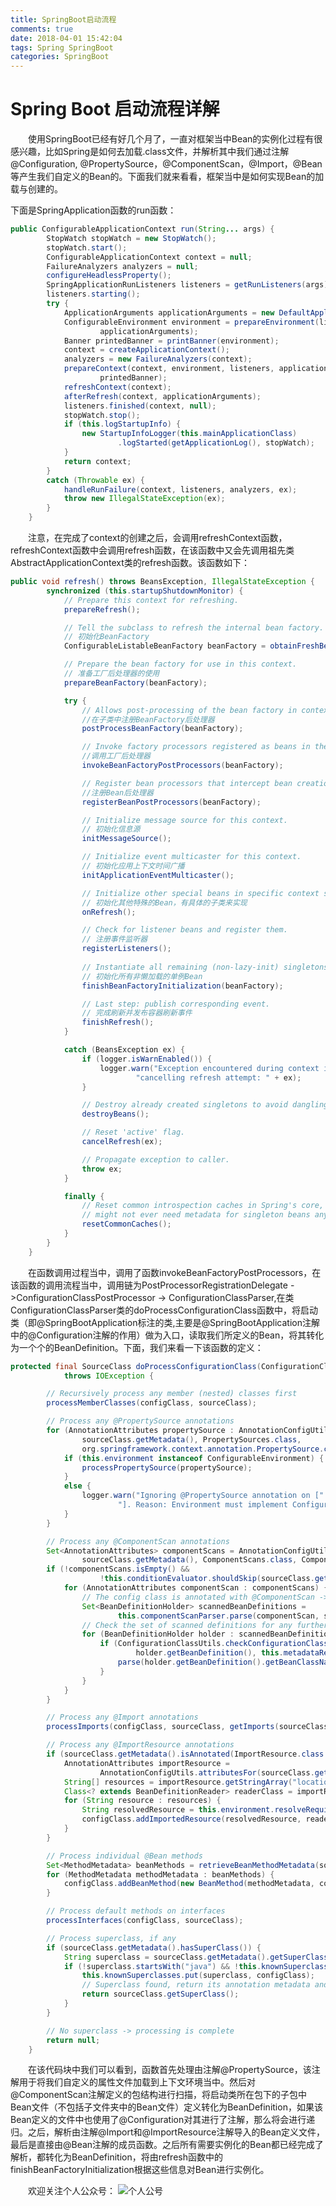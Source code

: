 ```yaml
---
title: SpringBoot启动流程
comments: true
date: 2018-04-01 15:42:04
tags: Spring SpringBoot
categories: SpringBoot
---
```


# Spring Boot 启动流程详解

&ensp;&ensp;&ensp;&ensp;使用SpringBoot已经有好几个月了，一直对框架当中Bean的实例化过程有很感兴趣，比如Spring是如何去加载.class文件，并解析其中我们通过注解@Configuration, @PropertySource，@ComponentScan，@Import，@Bean等产生我们自定义的Bean的。下面我们就来看看，框架当中是如何实现Bean的加载与创建的。

下面是SpringApplication函数的run函数：
```java
public ConfigurableApplicationContext run(String... args) {
		StopWatch stopWatch = new StopWatch();
		stopWatch.start();
		ConfigurableApplicationContext context = null;
		FailureAnalyzers analyzers = null;
		configureHeadlessProperty();
		SpringApplicationRunListeners listeners = getRunListeners(args);
		listeners.starting();
		try {
			ApplicationArguments applicationArguments = new DefaultApplicationArguments(args);
			ConfigurableEnvironment environment = prepareEnvironment(listeners,
					applicationArguments);
			Banner printedBanner = printBanner(environment);
			context = createApplicationContext();
			analyzers = new FailureAnalyzers(context);
			prepareContext(context, environment, listeners, applicationArguments,
					printedBanner);
			refreshContext(context);
			afterRefresh(context, applicationArguments);
			listeners.finished(context, null);
			stopWatch.stop();
			if (this.logStartupInfo) {
				new StartupInfoLogger(this.mainApplicationClass)
						.logStarted(getApplicationLog(), stopWatch);
			}
			return context;
		}
		catch (Throwable ex) {
			handleRunFailure(context, listeners, analyzers, ex);
			throw new IllegalStateException(ex);
		}
	}
```
&ensp;&ensp;&ensp;&ensp;注意，在完成了context的创建之后，会调用refreshContext函数，refreshContext函数中会调用refresh函数，在该函数中又会先调用祖先类AbstractApplicationContext类的refresh函数。该函数如下：
```java
public void refresh() throws BeansException, IllegalStateException {
		synchronized (this.startupShutdownMonitor) {
			// Prepare this context for refreshing.
			prepareRefresh();

			// Tell the subclass to refresh the internal bean factory.
			// 初始化BeanFactory
			ConfigurableListableBeanFactory beanFactory = obtainFreshBeanFactory();

			// Prepare the bean factory for use in this context.
			// 准备工厂后处理器的使用
			prepareBeanFactory(beanFactory);

			try {
				// Allows post-processing of the bean factory in context subclasses.
				//在子类中注册BeanFactory后处理器
				postProcessBeanFactory(beanFactory);

				// Invoke factory processors registered as beans in the context.
				//调用工厂后处理器
				invokeBeanFactoryPostProcessors(beanFactory);

				// Register bean processors that intercept bean creation.
				//注册Bean后处理器
				registerBeanPostProcessors(beanFactory);

				// Initialize message source for this context.
				// 初始化信息源
				initMessageSource();

				// Initialize event multicaster for this context.
				// 初始化应用上下文时间广播
				initApplicationEventMulticaster();

				// Initialize other special beans in specific context subclasses.
				// 初始化其他特殊的Bean，有具体的子类来实现
				onRefresh();

				// Check for listener beans and register them.
				// 注册事件监听器
				registerListeners();
				
				// Instantiate all remaining (non-lazy-init) singletons.
				// 初始化所有非懒加载的单例Bean
				finishBeanFactoryInitialization(beanFactory);

				// Last step: publish corresponding event.
				// 完成刷新并发布容器刷新事件
				finishRefresh();
			}

			catch (BeansException ex) {
				if (logger.isWarnEnabled()) {
					logger.warn("Exception encountered during context initialization - " +
							"cancelling refresh attempt: " + ex);
				}

				// Destroy already created singletons to avoid dangling resources.
				destroyBeans();

				// Reset 'active' flag.
				cancelRefresh(ex);

				// Propagate exception to caller.
				throw ex;
			}

			finally {
				// Reset common introspection caches in Spring's core, since we
				// might not ever need metadata for singleton beans anymore...
				resetCommonCaches();
			}
		}
	}
```
&ensp;&ensp;&ensp;&ensp;在函数调用过程当中，调用了函数invokeBeanFactoryPostProcessors，在该函数的调用流程当中，调用链为PostProcessorRegistrationDelegate ->ConfigurationClassPostProcessor -> ConfigurationClassParser,在类ConfigurationClassParser类的doProcessConfigurationClass函数中，将启动类（即@SpringBootApplication标注的类,主要是@SpringBootApplication注解中的@Configuration注解的作用）做为入口，读取我们所定义的Bean，将其转化为一个个的BeanDefinition。下面，我们来看一下该函数的定义：
```java
protected final SourceClass doProcessConfigurationClass(ConfigurationClass configClass, SourceClass sourceClass)
			throws IOException {

		// Recursively process any member (nested) classes first
		processMemberClasses(configClass, sourceClass);

		// Process any @PropertySource annotations
		for (AnnotationAttributes propertySource : AnnotationConfigUtils.attributesForRepeatable(
				sourceClass.getMetadata(), PropertySources.class,
				org.springframework.context.annotation.PropertySource.class)) {
			if (this.environment instanceof ConfigurableEnvironment) {
				processPropertySource(propertySource);
			}
			else {
				logger.warn("Ignoring @PropertySource annotation on [" + sourceClass.getMetadata().getClassName() +
						"]. Reason: Environment must implement ConfigurableEnvironment");
			}
		}

		// Process any @ComponentScan annotations
		Set<AnnotationAttributes> componentScans = AnnotationConfigUtils.attributesForRepeatable(
				sourceClass.getMetadata(), ComponentScans.class, ComponentScan.class);
		if (!componentScans.isEmpty() &&
					!this.conditionEvaluator.shouldSkip(sourceClass.getMetadata(), ConfigurationPhase.REGISTER_BEAN)) {
			for (AnnotationAttributes componentScan : componentScans) {
				// The config class is annotated with @ComponentScan -> perform the scan immediately
				Set<BeanDefinitionHolder> scannedBeanDefinitions =
						this.componentScanParser.parse(componentScan, sourceClass.getMetadata().getClassName());
				// Check the set of scanned definitions for any further config classes and parse recursively if needed
				for (BeanDefinitionHolder holder : scannedBeanDefinitions) {
					if (ConfigurationClassUtils.checkConfigurationClassCandidate(
							holder.getBeanDefinition(), this.metadataReaderFactory)) {
						parse(holder.getBeanDefinition().getBeanClassName(), holder.getBeanName());
					}
				}
			}
		}

		// Process any @Import annotations
		processImports(configClass, sourceClass, getImports(sourceClass), true);

		// Process any @ImportResource annotations
		if (sourceClass.getMetadata().isAnnotated(ImportResource.class.getName())) {
			AnnotationAttributes importResource =
					AnnotationConfigUtils.attributesFor(sourceClass.getMetadata(), ImportResource.class);
			String[] resources = importResource.getStringArray("locations");
			Class<? extends BeanDefinitionReader> readerClass = importResource.getClass("reader");
			for (String resource : resources) {
				String resolvedResource = this.environment.resolveRequiredPlaceholders(resource);
				configClass.addImportedResource(resolvedResource, readerClass);
			}
		}

		// Process individual @Bean methods
		Set<MethodMetadata> beanMethods = retrieveBeanMethodMetadata(sourceClass);
		for (MethodMetadata methodMetadata : beanMethods) {
			configClass.addBeanMethod(new BeanMethod(methodMetadata, configClass));
		}

		// Process default methods on interfaces
		processInterfaces(configClass, sourceClass);

		// Process superclass, if any
		if (sourceClass.getMetadata().hasSuperClass()) {
			String superclass = sourceClass.getMetadata().getSuperClassName();
			if (!superclass.startsWith("java") && !this.knownSuperclasses.containsKey(superclass)) {
				this.knownSuperclasses.put(superclass, configClass);
				// Superclass found, return its annotation metadata and recurse
				return sourceClass.getSuperClass();
			}
		}

		// No superclass -> processing is complete
		return null;
	}
```
&ensp;&ensp;&ensp;&ensp;在该代码块中我们可以看到，函数首先处理由注解@PropertySource，该注解用于将我们自定义的属性文件加载到上下文环境当中。然后对@ComponentScan注解定义的包结构进行扫描，将启动类所在包下的子包中Bean文件（不包括子文件夹中的Bean文件）定义转化为BeanDefinition，如果该Bean定义的文件中也使用了@Configuration对其进行了注解，那么将会进行递归。之后，解析由注解@Import和@ImportResource注解导入的Bean定义文件，最后是直接由@Bean注解的成员函数。之后所有需要实例化的Bean都已经完成了解析，都转化为BeanDefinition，将由refresh函数中的finishBeanFactoryInitialization根据这些信息对Bean进行实例化。


&emsp;&emsp;欢迎关注个人公众号：
![个人公号](./个人公号.jpg)